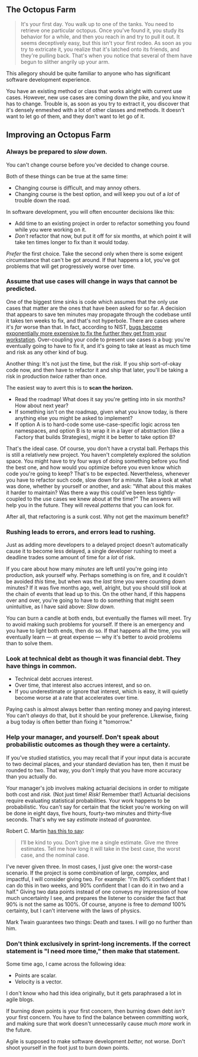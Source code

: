 ## The Octopus Farm

> It's your first day. You walk up to one of the tanks. You need to retrieve one particular octopus. Once you've found it, you study its behavior for a while, and then you reach in and try to pull it out. It seems deceptively easy, but this isn't your first rodeo. As soon as you try to extricate it, you realize that it's latched onto its friends, and they're pulling back. That's when you notice that several of them have begun to slither angrily up your arm.

This allegory should be quite familiar to anyone who has significant software development experience.

You have an existing method or class that works alright with current use cases. However, new use cases are coming down the pike, and you know it has to change. Trouble is, as soon as you try to extract it, you discover that it's densely enmeshed with a lot of other classes and methods. It doesn't want to let go of them, and they don't want to let go of it.


## Improving an Octopus Farm

### Always be prepared to _slow down._
You can't change course before you've decided to change course.

Both of these things can be true at the same time:
- Changing course is difficult, and may annoy others.
- Changing course is the best option, and will keep you out of a _lot_ of trouble down the road.

In software development, you will often encounter decisions like this:
- Add time to an existing project in order to refactor something you found while you were working on it.
- _Don't_ refactor that now, but put it off for six months, at which point it will take ten times longer to fix than it would today.

_Prefer_ the first choice. Take the second only when there is some exigent circumstance that can't be got around. If that happens a lot, you've got problems that will get progressively worse over time.


### Assume that use cases will change in ways that cannot be predicted.
One of the biggest time sinks is code which assumes that the only use cases that matter are the ones that have been asked for so far. A decision that appears to save ten minutes may propagate through the codebase until it takes ten weeks to fix, and that's not hyperbole. There are cases where it's _far_ worse than that. In fact, according to NIST, [bugs become exponentially more expensive to fix the further they get from your workstation](https://deepsource.io/blog/exponential-cost-of-fixing-bugs/). Over-coupling your code to present use cases _is_ a bug: you're eventually going to have to fix it, and it's going to take at least as much time and risk as any other kind of bug.

Another thing: It's not just the time, but the _risk._ If you ship sort-of-okay code now, and then have to refactor it and ship that later, you'll be taking a risk in production _twice_ rather than once.

The easiest way to avert this is to **scan the horizon.**
- Read the roadmap! What does it say you're getting into in six months? How about next year?
- If something isn't on the roadmap, given what you know today, is there anything else you might be asked to implement?
- If option A is to hard-code some use-case-specific logic across ten namespaces, and option B is to wrap it in a layer of abstraction (like a Factory that builds Strategies), might it be better to take option B?

That's the ideal case. Of course, you don't have a crystal ball. Perhaps this is still a relatively new project. You haven't completely explored the solution space. You might have to try four ways of doing something before you find the best one, and how would you optimize before you even know which code you're going to keep? That's to be expected. Nevertheless, whenever you have to refactor such code, slow down for a minute. Take a look at what was done, whether by yourself or another, and ask: "What about this makes it harder to maintain? Was there a way this could've been less tightly-coupled to the use cases we knew about at the time?" The answers will help you in the future. They will reveal _patterns_ that you can look for.

After all, that refactoring is a sunk cost. Why not get the maximum benefit?


### Rushing leads to errors, and errors lead to rushing.
Just as adding more developers to a delayed project doesn't automatically cause it to become less delayed, a single developer rushing to meet a deadline trades some amount of time for a _lot_ of risk.

If you care about how many _minutes_ are left until you're going into production, ask yourself why. Perhaps something is on fire, and it couldn't be avoided _this_ time, but when was the _last_ time you were counting down minutes? If it was five months ago, well, alright, but you should still look at the chain of events that lead up to this. On the other hand, if this happens over and over, you're going to have to do something that might seem unintuitive, as I have said above: _Slow down._

You can burn a candle at both ends, but eventually the flames will meet. Try to avoid making such problems for yourself. If there is an emergency and you have to light both ends, then do so. If that happens all the time, you will eventually learn — at great expense — why it's better to avoid problems than to solve them.


### Look at technical debt as though it was financial debt. They have things in common.
- Technical debt accrues interest.
- Over time, that interest also accrues interest, and so on.
- If you underestimate or ignore that interest, which is easy, it will quietly become worse at a rate that accelerates over time.

Paying cash is almost always better than renting money and paying interest. You can't _always_ do that, but it should be your preference. Likewise, fixing a bug today is often better than fixing it "tomorrow."


### Help your manager, and yourself. Don't speak about probabilistic outcomes as though they were a certainty.
If you've studied statistics, you may recall that if your input data is accurate to two decimal places, and your standard deviation has ten, then it must be rounded to two. That way, you don't imply that you have more accuracy than you actually do.

Your manager's job involves making actuarial decisions in order to mitigate both cost and _risk._ (Not just time! _Risk!_ Remember that!) Actuarial decisions require evaluating statistical probabilities. Your work happens to be probabilistic. You can't say for certain that the ticket you're working on will be done in eight days, five hours, fourty-two minutes and thirty-five seconds. That's why we say _estimate_ instead of _guarantee._

Robert C. Martin [has this to say](http://blog.cleancoder.com/uncle-bob/2012/04/20/Why-Is-Estimating-So-Hard.html):

> I’ll be kind to you. Don’t give me a single estimate. Give me three estimates. Tell me how long it will take in the best case, the worst case, and the nominal case.

I've never given three. In most cases, I just give one: the worst-case scenario. If the project is some combination of large, complex, and impactful, I will consider giving two. For example: "I'm 80% confident that I can do this in two weeks, and 90% confident that I can do it in two and a half." Giving two data points instead of one conveys my impression of how much uncertainty I see, and prepares the listener to consider the fact that 90% is not the same as 100%. Of course, anyone is free to _demand_ 100% certainty, but I can't intervene with the laws of physics.

Mark Twain guarantees two things: Death and taxes. I will go no further than him.


### Don't think exclusively in sprint-long increments. If the correct statement is "I need more time," then make that statement.
Some time ago, I came across the following idea:
- Points are scalar.
- Velocity is a vector.

I don't know who had this idea originally, but it gets paraphrased a lot in agile blogs.

If burning down points is your first concern, then burning down debt _isn't_ your first concern. You have to find the balance between committing work, and making sure that work doesn't unnecessarily cause _much more_ work in the future. 

Agile is supposed to make software development _better,_ not worse. Don't shoot yourself in the foot just to burn down points.
